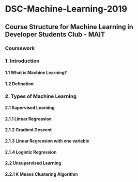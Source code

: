 # DSC-Machine-Learning-2019

## Course Structure for Machine Learning in Developer Students Club - MAIT

### Coursework

### 1. Introduction

#### 1.1 What is Machine Learning?

#### 1.2 Defination

### 2. Types of Machine Learning

#### 2.1 Supervised Learning

#### 2.1.1 Linear Regression

#### 2.1.2 Gradient Descent 

#### 2.1.3 Linear Regression with one variable

#### 2.1.4 Logistic Regression

#### 2.2 Unsupervised Learning

#### 2.2.1 K Means Clustering Algorithm
